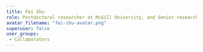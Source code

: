 ```yaml
---
title: Fei Shu
role: Postdoctoral researcher at McGill University, and Senior researcher at Hangzhou Dianzi University
avatar_filename: "fei-shu-avatar.png"
superuser: false
user_groups:
 - Collaborators
---
```

